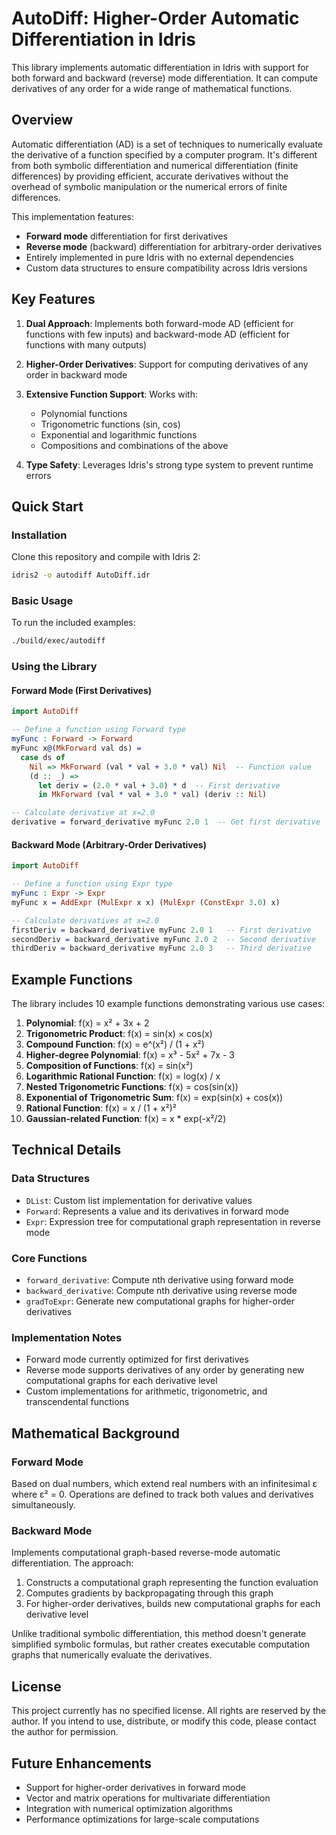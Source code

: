 # AutoDiff: Higher-Order Automatic Differentiation in Idris

This library implements automatic differentiation in Idris with support for both forward and backward (reverse) mode differentiation. It can compute derivatives of any order for a wide range of mathematical functions.

## Overview

Automatic differentiation (AD) is a set of techniques to numerically evaluate the derivative of a function specified by a computer program. It's different from both symbolic differentiation and numerical differentiation (finite differences) by providing efficient, accurate derivatives without the overhead of symbolic manipulation or the numerical errors of finite differences.

This implementation features:
- **Forward mode** differentiation for first derivatives
- **Reverse mode** (backward) differentiation for arbitrary-order derivatives
- Entirely implemented in pure Idris with no external dependencies
- Custom data structures to ensure compatibility across Idris versions

## Key Features

1. **Dual Approach**: Implements both forward-mode AD (efficient for functions with few inputs) and backward-mode AD (efficient for functions with many outputs)

2. **Higher-Order Derivatives**: Support for computing derivatives of any order in backward mode

3. **Extensive Function Support**: Works with:
   - Polynomial functions
   - Trigonometric functions (sin, cos)
   - Exponential and logarithmic functions
   - Compositions and combinations of the above

4. **Type Safety**: Leverages Idris's strong type system to prevent runtime errors

## Quick Start

### Installation

Clone this repository and compile with Idris 2:

```bash
idris2 -o autodiff AutoDiff.idr
```

### Basic Usage

To run the included examples:

```bash
./build/exec/autodiff
```

### Using the Library

#### Forward Mode (First Derivatives)

```idris
import AutoDiff

-- Define a function using Forward type
myFunc : Forward -> Forward
myFunc x@(MkForward val ds) = 
  case ds of
    Nil => MkForward (val * val + 3.0 * val) Nil  -- Function value
    (d :: _) => 
      let deriv = (2.0 * val + 3.0) * d  -- First derivative
      in MkForward (val * val + 3.0 * val) (deriv :: Nil)

-- Calculate derivative at x=2.0
derivative = forward_derivative myFunc 2.0 1  -- Get first derivative
```

#### Backward Mode (Arbitrary-Order Derivatives)

```idris
import AutoDiff

-- Define a function using Expr type
myFunc : Expr -> Expr
myFunc x = AddExpr (MulExpr x x) (MulExpr (ConstExpr 3.0) x)

-- Calculate derivatives at x=2.0
firstDeriv = backward_derivative myFunc 2.0 1   -- First derivative
secondDeriv = backward_derivative myFunc 2.0 2  -- Second derivative
thirdDeriv = backward_derivative myFunc 2.0 3   -- Third derivative
```

## Example Functions

The library includes 10 example functions demonstrating various use cases:

1. **Polynomial**: f(x) = x² + 3x + 2
2. **Trigonometric Product**: f(x) = sin(x) × cos(x)
3. **Compound Function**: f(x) = e^(x²) / (1 + x²)
4. **Higher-degree Polynomial**: f(x) = x³ - 5x² + 7x - 3
5. **Composition of Functions**: f(x) = sin(x²)
6. **Logarithmic Rational Function**: f(x) = log(x) / x
7. **Nested Trigonometric Functions**: f(x) = cos(sin(x))
8. **Exponential of Trigonometric Sum**: f(x) = exp(sin(x) + cos(x))
9. **Rational Function**: f(x) = x / (1 + x²)²
10. **Gaussian-related Function**: f(x) = x * exp(-x²/2)

## Technical Details

### Data Structures

- `DList`: Custom list implementation for derivative values
- `Forward`: Represents a value and its derivatives in forward mode
- `Expr`: Expression tree for computational graph representation in reverse mode

### Core Functions

- `forward_derivative`: Compute nth derivative using forward mode
- `backward_derivative`: Compute nth derivative using reverse mode
- `gradToExpr`: Generate new computational graphs for higher-order derivatives

### Implementation Notes

- Forward mode currently optimized for first derivatives
- Reverse mode supports derivatives of any order by generating new computational graphs for each derivative level
- Custom implementations for arithmetic, trigonometric, and transcendental functions

## Mathematical Background

### Forward Mode

Based on dual numbers, which extend real numbers with an infinitesimal ε where ε² = 0. Operations are defined to track both values and derivatives simultaneously.

### Backward Mode

Implements computational graph-based reverse-mode automatic differentiation. The approach:
1. Constructs a computational graph representing the function evaluation
2. Computes gradients by backpropagating through this graph
3. For higher-order derivatives, builds new computational graphs for each derivative level

Unlike traditional symbolic differentiation, this method doesn't generate simplified symbolic formulas, but rather creates executable computation graphs that numerically evaluate the derivatives.

## License

This project currently has no specified license. All rights are reserved by the author. If you intend to use, distribute, or modify this code, please contact the author for permission.

## Future Enhancements

- Support for higher-order derivatives in forward mode
- Vector and matrix operations for multivariate differentiation
- Integration with numerical optimization algorithms
- Performance optimizations for large-scale computations
